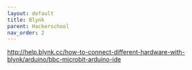 ```yaml
---
layout: default
title: Blynk
parent: Hackerschool
nav_order: 2
---
```


http://help.blynk.cc/how-to-connect-different-hardware-with-blynk/arduino/bbc-microbit-arduino-ide
